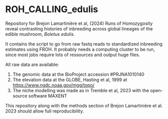 # ROH_CALLING_edulis
Repository for Brejon Lamartinière et al, (2024) Runs of Homozygosity reveal contrasting histories of inbreeding across global lineages of the edible mushroom, *Boletus edulis*.

It contains the script to go from raw fastq reads to standardized inbreeding estimates using FROH.
It probably needs a computing cluster to be run, since most jobs require lots of ressources and output huge files.

All raw data are available:
1) The genomic data at the BioProject accession #PRJNA1010140
2) The elevation data at the GLOBE, Hasting et al, 1999 at https://www.ngdc.noaa.gov/mgg/topo/
3) The niche modelling was made as in Tremble et al, 2023 with the open-source software MAXENT


This repository along with the methods section of Brejon Lamartinière et al. 2023 should allow full reproducibility. 



